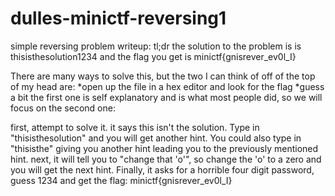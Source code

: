 # dulles-minictf-reversing1
simple reversing problem
writeup: 
tl;dr the solution to the problem is is thisisthesolution1234 and the flag you get is minictf{gnisrever_ev0l_I}

There are many ways to solve this, but the two I can think of off of the top of my head are:
*open up the file in a hex editor and look for the flag
*guess a bit
the first one is self explanatory and is what most people did, so we will focus on the second one:


first, attempt to solve it. it says this isn't the solution. Type in "thisisthesolution" and you will get another hint. You could also type in "thisisthe" giving you another hint leading you to the previously mentioned hint.
next, it will tell you to "change that 'o'", so change the 'o' to a zero and you will get the next hint.
Finally, it asks for a horrible four digit password, guess 1234 and get the flag: minictf{gnisrever_ev0l_I}
